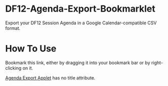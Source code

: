 DF12-Agenda-Export-Bookmarklet
==============================

Export your DF12 Session Agenda in a Google Calendar-compatible CSV format.



How To Use
==========

Bookmark this link, either by dragging it into your bookmark bar or by right-clicking on it.

[Agenda Export Applet]("javascript:(function(){%20%20%20_my_script=document.createElement('SCRIPT');%20%20%20_my_script.type='text/javascript';%20%20%20_my_script.src='http://yourjavascript.com/8152102161/AgendaExportApplet_min.js?';%20%20%20document.getElementsByTagName('head')[0].appendChild(_my_script);%20})();") has no title attribute.


